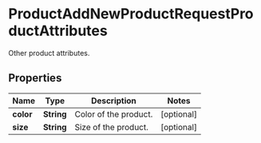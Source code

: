 

# ProductAddNewProductRequestProductAttributes

Other product attributes.

## Properties

| Name | Type | Description | Notes |
|------------ | ------------- | ------------- | -------------|
|**color** | **String** | Color of the product. |  [optional] |
|**size** | **String** | Size of the product. |  [optional] |



